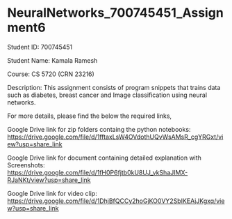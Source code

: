 # NeuralNetworks_700745451_Assignment6

Student ID: 700745451
 
Student Name: Kamala Ramesh
 
Course: CS 5720 (CRN 23216)
 
Description: This assignment consists of program snippets that trains data such as diabetes, breast cancer and Image classification using neural networks.
 
For more details, please find the below the required links,

Google Drive link for zip folders containg the python notebooks:
https://drive.google.com/file/d/1fftaxLsW4OVdothUQvWsAMsR_cgYRGxt/view?usp=share_link
 
Google Drive link for document containing detailed explanation with Screenshots: 
https://drive.google.com/file/d/1fH0P6fjtb0kU8UJ_vkShaJIMX-RJaNKt/view?usp=share_link
 
Google Drive link for video clip: 
https://drive.google.com/file/d/1DhjBfQCCy2hoGjKO0VY2SbIKEAjJKgxq/view?usp=share_link
